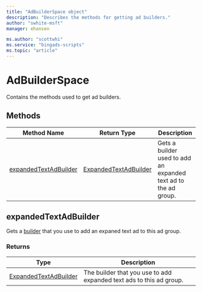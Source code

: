 ```yaml
---
title: "AdBuilderSpace object"
description: "Describes the methods for getting ad builders."
author: "swhite-msft"
manager: ehansen

ms.author: "scottwhi"
ms.service: "bingads-scripts"
ms.topic: "article"
---
```


# AdBuilderSpace

Contains the methods used to get ad builders.

## Methods
|Method Name|Return Type|Description|
|-|-|-
[expandedTextAdBuilder](#expandedTextAdBuilder)|[ExpandedTextAdBuilder](ExpandedTextAdBuilder.md)|Gets a builder used to add an expanded text ad to the ad group.


## <a name="expandedTextAdBuilder"></a>expandedTextAdBuilder
Gets a [builder](../concepts/builders.md) that you use to add an expaned text ad to this ad group.

### Returns

|Type|Description|
|-|-
[ExpandedTextAdBuilder](ExpandedTextAdBuilder.md)|The builder that you use to add expanded text ads to this ad group.

